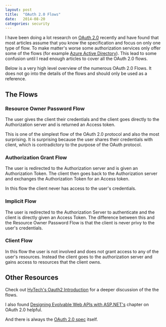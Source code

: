 ```yaml
---
layout: post
title:  "OAuth 2.0 Flows"
date:   2014-08-20
categories: security
---
```


I have been doing a lot research on [OAuth 2.0](http://tools.ietf.org/html/rfc6749) recently and have found that most articles assume that you know the specification and focus on only one type of flow. To make matter's worse some authorization services only offer some of the flows (for example [Azure Active Directory](http://msdn.microsoft.com/en-us/library/azure/dn645545.aspx)).  This lead to some confusion until I read enough articles to cover all the OAuth 2.0 flows.  

Below is a very high level overview of the numerous OAuth 2.0 Flows.  It does not go into the details of the flows and should only be used as a reference. 

## The Flows

### Resource Owner Password Flow
The user gives the  client their credentials and the client goes directly to the Authorization server and is returned an Access token.

This is one of the simplest flow of the OAuth 2.0 protocol and also the most surprising.  It is surprising because the user shares their credentials with client, which is contradictory to the purpose of the OAuth protocol.  

### Authorization Grant Flow
The user is redirected to the Authorization server and is given an Authorization Token.  The client then goes back to the Authorization server and exchanges the Authorization Token for an Access token.

In this flow the client never has access to the user's credentials.

### Implicit Flow
The user is redirected to the Authorization Server to authenticate and the client is directly given an Access Token.  The difference between this and the Resource Owner Password Flow is that the client is never privy to the user's credentials.

### Client Flow
In this flow the user is not involved and does not grant access to any of the user's resources.  Instead the client goes to the authorization server and gains access to resources that the client owns. 


## Other Resources
Check out [HyTech's Oauth2 Introduction](http://techblog.hybris.com/2012/06/01/oauth2-authorization-code-flow/) for a deeper discussion of the the flows.

I also found [Designing Evolvable Web APIs with ASP.NET's](http://chimera.labs.oreilly.com/books/1234000001708/ch16.html) chapter on OAuth 2.0 helpful.  

And there is always the [OAuth 2.0 spec](http://tools.ietf.org/html/rfc6749) itself.